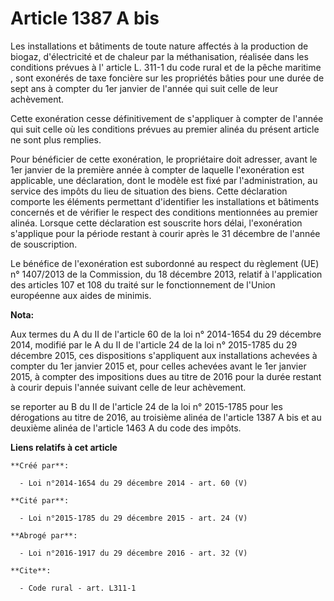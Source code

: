 # Article 1387 A bis

Les installations et bâtiments de toute nature affectés à la production de biogaz, d'électricité et de chaleur par la
méthanisation, réalisée dans les conditions prévues à l'
article L. 311-1 du code rural et de la pêche maritime
, sont exonérés de taxe foncière sur les propriétés bâties pour une durée de sept ans à compter du 1er janvier de l'année qui
suit celle de leur achèvement.

Cette exonération cesse définitivement de s'appliquer à compter de l'année qui suit celle où les conditions prévues au
premier alinéa du présent article ne sont plus remplies.

Pour bénéficier de cette exonération, le propriétaire doit adresser, avant le 1er janvier de la première année à compter de
laquelle l'exonération est applicable, une déclaration, dont le modèle est fixé par l'administration, au service des impôts
du lieu de situation des biens. Cette déclaration comporte les éléments permettant d'identifier les installations et
bâtiments concernés et de vérifier le respect des conditions mentionnées au premier alinéa. Lorsque cette déclaration est
souscrite hors délai, l'exonération s'applique pour la période restant à courir après le 31 décembre de l'année de
souscription.

Le bénéfice de l'exonération est subordonné au respect du règlement (UE) n° 1407/2013 de la Commission, du 18 décembre 2013,
relatif à l'application des articles 107 et 108 du traité sur le fonctionnement de l'Union européenne aux aides de minimis.

**Nota:**

Aux termes du A du II de l'article 60 de la loi n° 2014-1654 du 29 décembre 2014, modifié par le A du II de l'article 24 de
la loi n° 2015-1785 du 29 décembre 2015, ces dispositions s'appliquent aux installations achevées à compter du 1er janvier
2015 et, pour celles achevées avant le 1er janvier 2015, à compter des impositions dues au titre de 2016 pour la durée
restant à courir depuis l'année suivant celle de leur achèvement. 

se reporter au B du II de l'article 24 de la loi n° 2015-1785 pour les dérogations au titre de 2016, au troisième alinéa de
l'article 1387 A bis et au deuxième alinéa de l'article 1463 A du code des impôts.

**Liens relatifs à cet article**

	**Créé par**:

	  - Loi n°2014-1654 du 29 décembre 2014 - art. 60 (V)

	**Cité par**:

	  - Loi n°2015-1785 du 29 décembre 2015 - art. 24 (V)

	**Abrogé par**:

	  - Loi n°2016-1917 du 29 décembre 2016 - art. 32 (V)

	**Cite**:

	  - Code rural - art. L311-1
